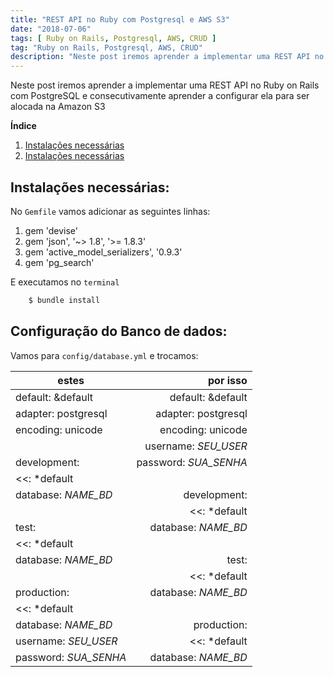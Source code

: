 ```yaml
---
title: "REST API no Ruby com Postgresql e AWS S3"
date: "2018-07-06"
tags: [ Ruby on Rails, Postgresql, AWS, CRUD ]
tag: "Ruby on Rails, Postgresql, AWS, CRUD"
description: "Neste post iremos aprender a implementar uma REST API no Ruby on Rails com PostgreSQL e consecutivamente aprender a configurar ela para ser alocada na Amazon S3"
---
```


Neste post iremos aprender a implementar uma REST API no Ruby on Rails com PostgreSQL e consecutivamente aprender a configurar ela para ser alocada na Amazon S3

**Índice**  

1. [Instalações necessárias](#id1)
2. [Instalações necessárias](#id2)


## <a name="id1"> Instalações necessárias: </a>

No `Gemfile` vamos adicionar as seguintes linhas:

1. gem ​'devise'
2. gem 'json', '~> 1.8', '>= 1.8.3'
3. gem 'active_model_serializers', '0.9.3'
4. gem 'pg_search'

E executamos no `terminal`

```cmd
    $ bundle install
```

## <a name="id2"> Configuração do Banco de dados: </a>

Vamos para `config/database.yml` e trocamos:

estes                           | por isso
--------------------------------|----------------------------:
default: &default               |default: &default
  adapter: postgresql           |  adapter: postgresql
  encoding: unicode             |  encoding: unicode
                                |  username: *SEU_USER*
development:                    |  password: *SUA_SENHA*
  <<: *default                  |
  database: *NAME_BD*           |development:
                                |  <<: *default 
test:                           |  database: *NAME_BD*  
  <<: *default                  |
  database: *NAME_BD*           |test: 
                                |  <<: *default
production:                     |  database: *NAME_BD*
  <<: *default                  |
  database: *NAME_BD*           |production:   
  username: *SEU_USER*          |  <<: *default
  password: *SUA_SENHA*         |  database: *NAME_BD*

